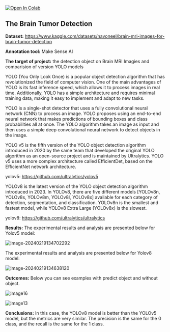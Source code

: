 [![Open In Colab](https://colab.research.google.com/assets/colab-badge.svg)](https://colab.research.google.com/github/AnaSliwinska/The-Brain-Tumor-Detection/)

## **The Brain Tumor Detection**

**Dataset:** https://www.kaggle.com/datasets/navoneel/brain-mri-images-for-brain-tumor-detection

**Annotation tool:** Make Sense AI

**The target of project:** the detection object on Brain MRI Imagies and comparision of version  YOLO models

YOLO (You Only Look Once) is a popular object detection algorithm that has revolutionized the field of computer vision. One of the main advantages of YOLO is its fast inference speed, which allows it to process images in real time. Additionally, YOLO has a simple architecture and requires minimal training data, making it easy to implement and adapt to new tasks.

YOLO is a single-shot detector that uses a fully convolutional neural network (CNN) to process an image. YOLO proposes using an end-to-end neural network that makes predictions of bounding boxes and class probabilities all at once. The YOLO algorithm takes an image as input and then uses a simple deep convolutional neural network to detect objects in the image.

YOLO v5 is the fifth version of the YOLO object detection algorithm introduced in 2020 by the same team that developed the original YOLO algorithm as an open-source project and is maintained by Ultralytics. YOLO v5 uses a more complex architecture called EfficientDet, based on the EfficientNet network architecture. 

yolov5: https://github.com/ultralytics/yolov5

YOLOv8 is the latest version of the YOLO  object detection algorithm introduced in 2023. In YOLOv8, there are five different models [YOLOv8n, YOLOv8s, YOLOv8m, YOLOv8l, YOLOv8x] available for each category of detection, segmentation, and classification. YOLOv8n is the smallest and fastest model, while YOLOv8 Extra Large (YOLOv8x) is the slowest.

yolov8: https://github.com/ultralytics/ultralytics



**Results:** The experimental results and analysis are presented below for Yolov5  model:

![image-20240219134702292](/home/ania/snap/typora/86/.config/Typora/typora-user-images/image-20240219134702292.png)

The experimental results and analysis are presented below for Yolov8  model:

![image-20240219134638120](/home/ania/snap/typora/86/.config/Typora/typora-user-images/image-20240219134638120.png)

**Outcomes:** Below you can see examples with predict object and without object.

![image16](/home/ania/Pobrane/image16.jpg)



![image13](/home/ania/Pobrane/image13.jpg)



**Conclusions:** In this case, the YOLOv8 model is better than the YOLOv5 model, but the metrics are very similar. The precision is the same for the 0 class, and the recall is the same for the 1 class.
